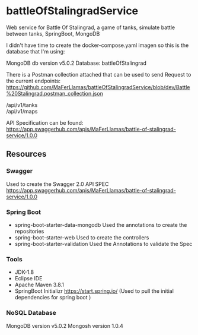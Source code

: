 # battleOfStalingradService
Web service for Battle Of Stalingrad, a game of tanks, simulate battle between tanks, SpringBoot, MongoDB

I didn't have time to create the docker-compose.yaml imagen so this is the 
database that I'm using:

MongoDB db version v5.0.2
Database: battleOfStalingrad

There is a Postman collection attached that can be used to send Request to the current endpoints:
https://github.com/MaFerLlamas/battleOfStalingradService/blob/dev/Battle%20Stalingrad.postman_collection.json

/api/v1/tanks  
/api/v1/maps

API Specification can be found:
https://app.swaggerhub.com/apis/MaFerLlamas/battle-of-stalingrad-service/1.0.0 

## Resources

### Swagger
Used to create the Swagger 2.0 API SPEC
https://app.swaggerhub.com/apis/MaFerLlamas/battle-of-stalingrad-service/1.0.0

### Spring Boot 
- spring-boot-starter-data-mongodb
Used the annotations to create the repositories
- spring-boot-starter-web
Used to create the controllers
- spring-boot-starter-validation
Used the Annotations to validate the Spec

### Tools
- JDK-1.8
- Eclipse IDE
- Apache Maven 3.8.1
- SpringBoot Initializr https://start.spring.io/   (Used to pull the initial dependencies for spring boot  )

### NoSQL Database
MongoDB version v5.0.2
Mongosh version 1.0.4
